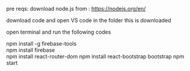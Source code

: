pre reqs:
download node.js from : https://nodejs.org/en/

download code and open VS code in the folder this is downloaded

open terminal and run the following codes

npm install -g firebase-tools  
npm install firebase  
npm install react-router-dom
npm install react-bootstrap bootstrap
npm start
